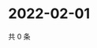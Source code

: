 # 2022-02-01

共 0 条

<!-- BEGIN WEIBO -->
<!-- 最后更新时间 Tue Feb 01 2022 23:12:17 GMT+0800 (China Standard Time) -->

<!-- END WEIBO -->
